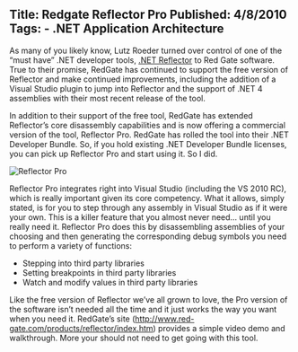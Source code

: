 Title: Redgate Reflector Pro
Published: 4/8/2010
Tags:
    - .NET Application Architecture
---
As many of you likely know, Lutz Roeder turned over control of one of the “must have” .NET developer tools, [.NET Reflector](https://www.red-gate.com/products/dotnet-development/reflector/) to Red Gate software. True to their promise, RedGate has continued to support the free version of Reflector and make continued improvements, including the addition of a Visual Studio plugin to jump into Reflector and the support of .NET 4 assemblies with their most recent release of the tool.

In addition to their support of the free tool, RedGate has extended Reflector’s core disassembly capabilities and is now offering a commercial version of the tool, Reflector Pro. RedGate has rolled the tool into their .NET Developer Bundle. So, if you hold existing .NET Developer Bundle licenses, you can pick up Reflector Pro and start using it. So I did.

![Reflector Pro](http://s3.beckshome.com/20100408-Reflector-Pro.gif)

Reflector Pro integrates right into Visual Studio (including the VS 2010 RC), which is really important given its core competency. What it allows, simply stated, is for you to step through any assembly in Visual Studio as if it were your own. This is a killer feature that you almost never need… until you really need it. Reflector Pro does this by disassembling assemblies of your choosing and then generating the corresponding debug symbols you need to perform a variety of functions:

* Stepping into third party libraries
* Setting breakpoints in third party libraries
* Watch and modify values in third party libraries

Like the free version of Reflector we’ve all grown to love, the Pro version of the software isn’t needed all the time and it just works the way you want when you need it. RedGate’s site (http://www.red-gate.com/products/reflector/index.htm) provides a simple video demo and walkthrough. More your should not need to get going with this tool.


